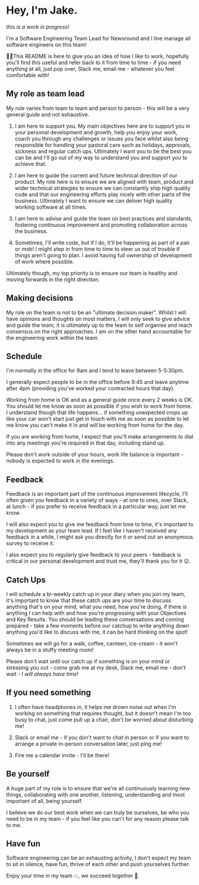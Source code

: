 # Hey, I'm Jake.

_this is a work in progress!_

I'm a Software Engineering Team Lead for Newsround and I line manage all software engineers on this team!

👋🏻This README is here to give you an idea of how I like to work, hopefully you'll find this useful and refer back to it from time to time - if you need anything at all, just pop over, Slack me, email me - whatever you feel comfortable with!

##  My role as team lead

My role varies from team to team and person to person - this will be a very general guide and not exhaustive.

1. I am here to support you. My main objectives here are to support you in your personal development and growth, help you enjoy your work, coach you through any challenges or issues you face whilst also being responsible for handling your pastoral care such as holidays, approvals, sickness and regular catch ups. Ultimately I want you to be the best you can be and I'll go out of my way to understand you and support you to achieve that.

2. I am here to guide the current and future technical direction of our product. My role here is to ensure we are aligned with team, product and wider technical strategies to ensure we can constantly ship high quality code and that our engineering efforts play nicely with other parts of the business. Ultimately I want to ensure we can deliver high quality working software at all times.

3. I am here to advise and guide the team on best practices and standards, fostering continuous improvement and promoting collaboration across the business.

4. Sometimes, I'll write code, but if I do, it'll be happening as part of a pair or mob! I might step in from time to time to steer us out of trouble if things aren't going to plan. I avoid having full ownership of development of work where possible. 

Ultimately though, my top priority is to ensure our team is healthy and moving forwards in the right direction. 

## Making decisions 

My role on the team is not to be an "ultimate decision maker". Whilst I will have opinions and thoughts on most matters, I will only seek  to give advice and guide the team, it is ultimately up to the team to self organise and reach consensus on the right approaches. I am on the other hand accountable for the engineering work within the team.

## Schedule

I'm normally in the office for 9am and I tend to leave between 5-5:30pm.

I generally expect people to be in the office before 9:45 and leave anytime after 4pm (providing you've worked your contracted hours that day).

Working from home is OK and as a general guide once every 2 weeks is OK. You should let me know as soon as possible if you wish to work from home. I understand though that life happens... if something unexpected crops up like your car won't start just get in touch with me as soon as possible to let me know you can't make it in and will be working from home for the day.

If you are working from home, I expect that you'll make arrangements to dial into any meetings you're required in that day, including stand up.

Please don't work outside of your hours, work life balance is important - nobody is expected to work in the evenings. 

## Feedback

Feedback is an important part of the continuous improvement lifecycle, I'll often given you feedback in a variety of ways - at one to ones, over Slack, at lunch - if you prefer to receive feedback in a particular way, just let me know.

I will also expect you to give me feedback from time to time, it's important to my development as your team lead. If I feel like I haven't received any feedback in a while, I might ask you directly for it or send out an anonymous survey to receive it.

I also expect you to regularly give feedback to your peers - feedback is critical in our personal development and trust me, they'll thank you for it 😉.

## Catch Ups

I will schedule a bi-weekly catch up in your diary when you join my team, it's important to know that these catch ups are your time to discuss anything that's on your mind, what you need, how you're doing, if there is anything I can help with and how you're progressing with your Objectives and Key Results. You should be leading these conversations and coming prepared - take a few moments before our catchup to write anything down anything you'd like to discuss with me, it can be hard thinking on the spot! 

Sometimes we will go for a walk, coffee, canteen, ice-cream - it won't always be in a stuffy meeting room! 

Please don't wait until our catch up if something is on your mind or stressing you out - come grab me at my desk, Slack me, email me - don't wait - _I will always have time_! 

## If you need something

1. I often have headphones in, it helps me drown noise out when I'm working on something that requires thought, but it doesn't mean I'm too busy to chat, just come pull up a chair, don't be worried about disturbing me!

2. Slack or email me - if you don't want to chat in person or if you want to arrange a private in-person conversation later, just ping me! 

3. Fire me a calendar invite - I'll be there!

## Be yourself

A huge part of my role is to ensure that we're all continuously learning new things, collaborating with one another, listening, understanding and most important of all, being yourself. 

I believe we do our best work when we can truly be ourselves, be who you need to be in my team - if you feel like you can't for any reason please talk to me.

## Have fun

Software engineering can be an exhausting activity, I don't expect my team to sit in silence, have fun, thrive of each other and push yourselves further. 

Enjoy your time in my team 💥, we succeed together 💪.
